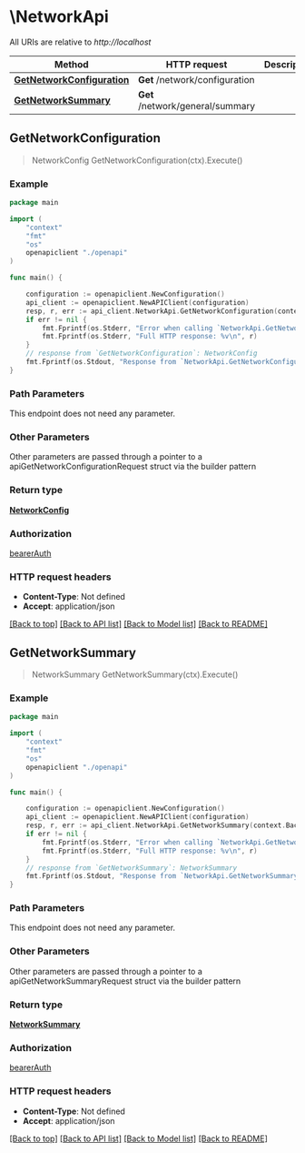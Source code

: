 # \NetworkApi

All URIs are relative to *http://localhost*

Method | HTTP request | Description
------------- | ------------- | -------------
[**GetNetworkConfiguration**](NetworkApi.md#GetNetworkConfiguration) | **Get** /network/configuration | 
[**GetNetworkSummary**](NetworkApi.md#GetNetworkSummary) | **Get** /network/general/summary | 



## GetNetworkConfiguration

> NetworkConfig GetNetworkConfiguration(ctx).Execute()



### Example

```go
package main

import (
    "context"
    "fmt"
    "os"
    openapiclient "./openapi"
)

func main() {

    configuration := openapiclient.NewConfiguration()
    api_client := openapiclient.NewAPIClient(configuration)
    resp, r, err := api_client.NetworkApi.GetNetworkConfiguration(context.Background()).Execute()
    if err != nil {
        fmt.Fprintf(os.Stderr, "Error when calling `NetworkApi.GetNetworkConfiguration``: %v\n", err)
        fmt.Fprintf(os.Stderr, "Full HTTP response: %v\n", r)
    }
    // response from `GetNetworkConfiguration`: NetworkConfig
    fmt.Fprintf(os.Stdout, "Response from `NetworkApi.GetNetworkConfiguration`: %v\n", resp)
}
```

### Path Parameters

This endpoint does not need any parameter.

### Other Parameters

Other parameters are passed through a pointer to a apiGetNetworkConfigurationRequest struct via the builder pattern


### Return type

[**NetworkConfig**](NetworkConfig.md)

### Authorization

[bearerAuth](../README.md#bearerAuth)

### HTTP request headers

- **Content-Type**: Not defined
- **Accept**: application/json

[[Back to top]](#) [[Back to API list]](../README.md#documentation-for-api-endpoints)
[[Back to Model list]](../README.md#documentation-for-models)
[[Back to README]](../README.md)


## GetNetworkSummary

> NetworkSummary GetNetworkSummary(ctx).Execute()



### Example

```go
package main

import (
    "context"
    "fmt"
    "os"
    openapiclient "./openapi"
)

func main() {

    configuration := openapiclient.NewConfiguration()
    api_client := openapiclient.NewAPIClient(configuration)
    resp, r, err := api_client.NetworkApi.GetNetworkSummary(context.Background()).Execute()
    if err != nil {
        fmt.Fprintf(os.Stderr, "Error when calling `NetworkApi.GetNetworkSummary``: %v\n", err)
        fmt.Fprintf(os.Stderr, "Full HTTP response: %v\n", r)
    }
    // response from `GetNetworkSummary`: NetworkSummary
    fmt.Fprintf(os.Stdout, "Response from `NetworkApi.GetNetworkSummary`: %v\n", resp)
}
```

### Path Parameters

This endpoint does not need any parameter.

### Other Parameters

Other parameters are passed through a pointer to a apiGetNetworkSummaryRequest struct via the builder pattern


### Return type

[**NetworkSummary**](NetworkSummary.md)

### Authorization

[bearerAuth](../README.md#bearerAuth)

### HTTP request headers

- **Content-Type**: Not defined
- **Accept**: application/json

[[Back to top]](#) [[Back to API list]](../README.md#documentation-for-api-endpoints)
[[Back to Model list]](../README.md#documentation-for-models)
[[Back to README]](../README.md)

